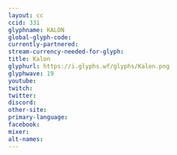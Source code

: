 ```yaml
---
layout: cc
ccid: 331
glyphname: KALON
global-glyph-code: 
currently-partnered: 
stream-currency-needed-for-glyph: 
title: Kalon
glyphurl: https://i.glyphs.wf/glyphs/Kalon.png
glyphwave: 19
youtube: 
twitch: 
twitter: 
discord: 
other-site: 
primary-language: 
facebook: 
mixer: 
alt-names: 
---
```


